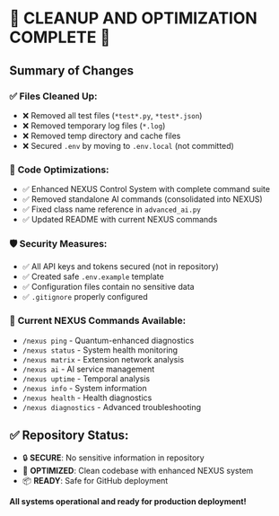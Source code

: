# 🎉 **CLEANUP AND OPTIMIZATION COMPLETE** 🚀

## Summary of Changes

### ✅ **Files Cleaned Up:**
- ❌ Removed all test files (`*test*.py`, `*test*.json`)
- ❌ Removed temporary log files (`*.log`)
- ❌ Removed temp directory and cache files
- ❌ Secured `.env` by moving to `.env.local` (not committed)

### 🔧 **Code Optimizations:**
- ✅ Enhanced NEXUS Control System with complete command suite
- ✅ Removed standalone AI commands (consolidated into NEXUS)
- ✅ Fixed class name reference in `advanced_ai.py`
- ✅ Updated README with current NEXUS commands

### 🛡️ **Security Measures:**
- ✅ All API keys and tokens secured (not in repository)
- ✅ Created safe `.env.example` template
- ✅ Configuration files contain no sensitive data
- ✅ `.gitignore` properly configured

### 🌟 **Current NEXUS Commands Available:**
- `/nexus ping` - Quantum-enhanced diagnostics
- `/nexus status` - System health monitoring
- `/nexus matrix` - Extension network analysis
- `/nexus ai` - AI service management
- `/nexus uptime` - Temporal analysis
- `/nexus info` - System information
- `/nexus health` - Health diagnostics
- `/nexus diagnostics` - Advanced troubleshooting

## ✅ **Repository Status:**
- 🔒 **SECURE**: No sensitive information in repository
- 🚀 **OPTIMIZED**: Clean codebase with enhanced NEXUS system
- 📦 **READY**: Safe for GitHub deployment

**All systems operational and ready for production deployment!**
